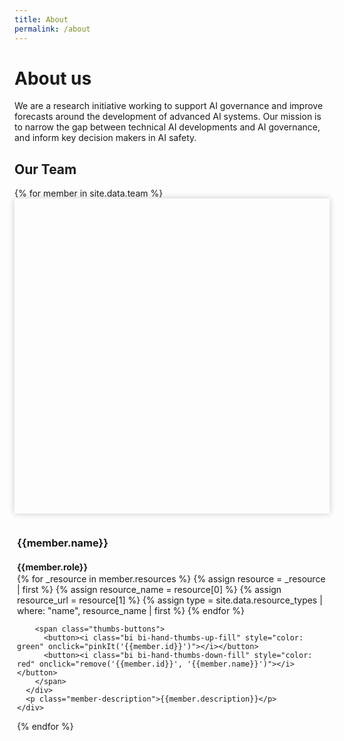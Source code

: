 ```yaml
---
title: About
permalink: /about
---
```


<head>
  <style>
    .team-grid {
      grid-gap: 10px !important;
      grid-template-columns: repeat(3, 1fr);
    }

    .member {
      max-width: 350px;
      width: 100%;
    }

    @media (max-width: 800px) {
      .team-grid { grid-template-columns: repeat(2, 1fr); }
    }

    @media (max-width: 550px) {
      .team-grid {
        grid-template-columns: repeat(1, 1fr);
        justify-items: center;
      }

      .member {
        max-width: 300px;
        width: 100%;
      }
    }

		.mug {
      padding-top: 100%;
      margin-bottom: 10px;
      box-shadow: 0 0 10px 0 rgb(0 0 0 / 20%);
      background-size: cover;
      background-position: center;
    }

    .member a {
      color: black;
      text-decoration: none;
    }

    .member-info {
      padding: 4px;
    }

    .member-name, .member-role {
      margin-bottom: 2px;
    }


    .member-description {
      margin-top: 15px;
    }

    /* Helps directing the attention when jumping to the miniprofile of a member */
    body:not(.clicked) :target {
      box-shadow: 0 0 18px 3px rgb(203 104 253 / 74%);
    }

    .thumbs-buttons button {
      border: none;
      cursor: pointer;
      background-color: transparent;
      margin-left: 0;
      margin-right: 0;
      padding-left: 0;
      padding-right: 0;
    }

    #msg-bar {
      position: fixed;
      top: 0;
      width: 100%;
      font-size: 1.4rem;
      background-color: purple;
      font-weight: bold;
      padding: 10px;
      box-sizing: border-box;
    }

    #msg-bar-msg {
      color: white;
    }

    .close {
      cursor: pointer;
    }

    .pink {
      box-shadow: 0 0 10px 10px pink;
    }
  </style>

  <script>
    // TODO Implement this properly
    document.body.addEventListener("touchstart", e => document.body.classList.add("clicked"));
    document.body.addEventListener("click", e => document.body.classList.add("clicked"));
  </script>
</head>

<div id="msg-bar" style="display: none"><span id="msg-bar-msg">Anson is no more</span><span class="close" style="float: right; color: white" onclick="closeBar()">X</span></div>

# About us
We are a research initiative working to support AI governance and improve forecasts around the development of advanced AI systems. Our mission is to narrow the gap between technical AI developments and AI governance, and inform key decision makers in AI safety.

## Our Team

<div class="collection-grid team-grid">
  {% for member in site.data.team %}
  <div class="member" id="{{member.id}}">
    <div class="mug" style="background-image: url('{{member.id | prepend: '/assets/images/team/' | append: '.jpg' | relative_url }}')"></div>
    <div class="member-info">
      <h3 class="member-name">{{member.name}}</h3>
      <h4 class="member-role">{{member.role}}</h4>
      <div class="member-resources">
        {% for _resource in member.resources %}
          {% assign resource = _resource | first %}
          {% assign resource_name = resource[0] %}
          {% assign resource_url = resource[1] %}
          {% assign type = site.data.resource_types | where: "name", resource_name | first %}
          <a class="article-resource" href="{{resource_url}}"><i class="bi bi-{{type.icon}}"></i></a>
        {% endfor %}

        <span class="thumbs-buttons">
          <button><i class="bi bi-hand-thumbs-up-fill" style="color: green" onclick="pinkIt('{{member.id}}')"></i></button>
          <button><i class="bi bi-hand-thumbs-down-fill" style="color: red" onclick="remove('{{member.id}}', '{{member.name}}')"></i></button>
        </span>
      </div>
      <p class="member-description">{{member.description}}</p>
    </div>
  </div>
  {% endfor %}
</div>


<script>
  let msgBar = document.getElementById('msg-bar');
  let msgBarMsg = document.getElementById('msg-bar-msg');
  let ourTeam = document.getElementById('our-team');
  document.body.appendChild(msgBar);

  window.onload = () => {
    let footer = document.getElementsByClassName('site-footer')[0];
    footer.style.borderTop = '0px';
  }

  function closeBar() {
    msgBar.style.display = 'none';
  }

  let teamGrid = document.getElementsByClassName('team-grid')[0];
  console.log(teamGrid);

  function pinkIt(memberId, memberName) {
    let node = document.getElementById(memberId);
    node.classList.add("pink");
  }

  function remove(memberId, memberName) {
    let firstName = memberName.split(' ')[0];
    if (confirm(`It looks like you are not satisfied with ${firstName}.\nDo you want us to fire ${firstName}?`)) {
      let node = document.getElementById(memberId);
      node.remove();
      msgBarMsg.innerHTML = `${firstName} is no more`;
      if (teamGrid.childElementCount <= 3) {
        msgBarMsg.innerHTML += `. Only ${teamGrid.childElementCount} left.`;
        if (teamGrid.childElementCount == 1) {
          msgBarMsg.innerHTML += ` He's asking for mercy.`;
        }
      }
      msgBar.style.display = '';

      if (teamGrid.childElementCount == 0) {
        msgBar.remove();
        let div = document.createElement('div');
        div.innerHTML = `
          <h3 style="color: white">🙏🙏🙏🙏🙏🙏🙏🙏🙏🙏🙏🙏🙏🙏🙏🙏🙏🙏🙏🙏🙏🙏🙏🙏🙏🙏🙏🙏🙏🙏🙏</h3>
          <h3 style="color: white; font-size: 3.4em">THANK YOU</h3>
          <h3 style="color: white">You fearlessly clicked all those thumbs down buttons</h3>
          <h3 style="color: white">The team has been destroyed</h3>
          <h3 style="color: white; font-size: 2.2em">Epoch has been saved</h3>
          <h3 style="color: white">❤️</h3>
        `;
        let wrapper = document.getElementsByClassName('wrapper')[0];
        document.body.style.backgroundColor = '#700a6d';
        wrapper.innerHTML = '';
        wrapper.appendChild(div);
        console.log("Sorry. I tried resisting.");
      }
    }
  }
</script>
